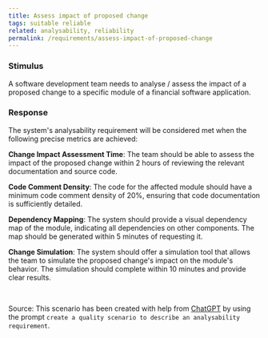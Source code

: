 ```yaml
---
title: Assess impact of proposed change
tags: suitable reliable
related: analysability, reliability
permalink: /requirements/assess-impact-of-proposed-change
---
```


<div class="quality-requirement" markdown="1">

### Stimulus 
A software development team needs to analyse / assess the impact of a proposed change to a specific module of a financial software application.

### Response 
The system's analysability requirement will be considered met when the following precise metrics are achieved:

**Change Impact Assessment Time**: The team should be able to assess the impact of the proposed change within 2 hours of reviewing the relevant documentation and source code.

**Code Comment Density**: The code for the affected module should have a minimum code comment density of 20%, ensuring that code documentation is sufficiently detailed.

**Dependency Mapping**: The system should provide a visual dependency map of the module, indicating all dependencies on other components. The map should be generated within 5 minutes of requesting it.

**Change Simulation**: The system should offer a simulation tool that allows the team to simulate the proposed change's impact on the module's behavior. The simulation should complete within 10 minutes and provide clear results.


</div><br>



Source: This scenario has been created with help from [ChatGPT](https://chat.openai.com) by using the prompt `create a quality scenario to describe an analysability requirement`.



